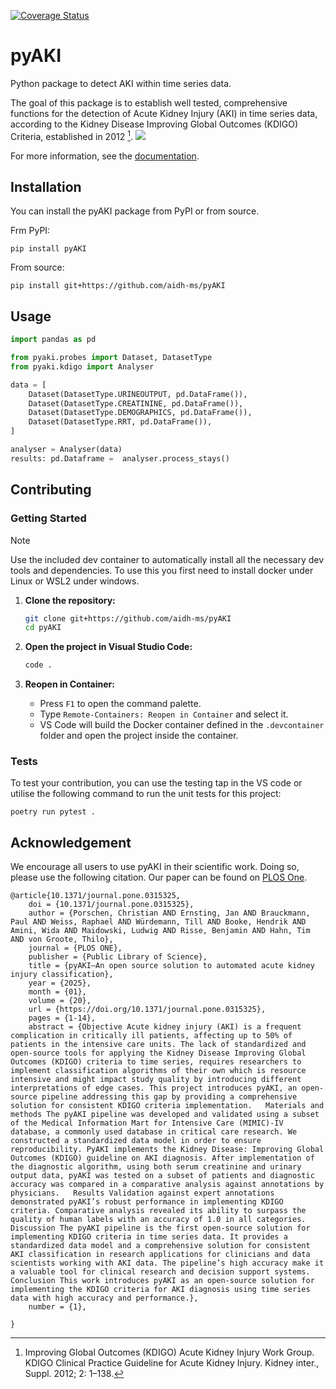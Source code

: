 [![Coverage Status](https://coveralls.io/repos/github/aidh-ms/pyAKI/badge.svg?branch=main)](https://coveralls.io/github/aidh-ms/pyAKI?branch=main)

# pyAKI

Python package to detect AKI within time series data.

The goal of this package is to establish well tested, comprehensive functions for the detection of Acute Kidney Injury (AKI) in time series data, according to the Kidney Disease Improving Global Outcomes (KDIGO) Criteria, established in 2012 [^kdigo].
![](doc/doc/img/kdigo_criteria.png)

For more information, see the [documentation](https://aidh-ms.github.io/pyAKI/).

## Installation

You can install the pyAKI package from PyPI or from source.

Frm PyPI:
```shell
pip install pyAKI
```

From source:
```shell
pip install git+https://github.com/aidh-ms/pyAKI
```

## Usage

```python
import pandas as pd

from pyaki.probes import Dataset, DatasetType
from pyaki.kdigo import Analyser

data = [
    Dataset(DatasetType.URINEOUTPUT, pd.DataFrame()),
    Dataset(DatasetType.CREATININE, pd.DataFrame()),
    Dataset(DatasetType.DEMOGRAPHICS, pd.DataFrame()),
    Dataset(DatasetType.RRT, pd.DataFrame()),
]

analyser = Analyser(data)
results: pd.Dataframe =  analyser.process_stays()
```

## Contributing

### Getting Started

> [!NOTE]
> Use the included dev container to automatically install all the necessary dev tools and dependencies. To use this you first need to install docker under Linux or WSL2 under windows.

1. **Clone the repository:**
    ```bash
    git clone git+https://github.com/aidh-ms/pyAKI
    cd pyAKI
    ```

2. **Open the project in Visual Studio Code:**
    ```bash
    code .
    ```

3. **Reopen in Container:**
    - Press `F1` to open the command palette.
    - Type `Remote-Containers: Reopen in Container` and select it.
    - VS Code will build the Docker container defined in the `.devcontainer` folder and open the project inside the container.

### Tests

To test your contribution, you can use the testing tap in the VS code or utilise the following command to run the unit tests for this project:

```shell
poetry run pytest .
```

## Acknowledgement

We encourage all users to use pyAKI in their scientific work. Doing so, please use the following citation. Our paper can be found on [PLOS One](https://journals.plos.org/plosone/article?id=10.1371/journal.pone.0315325).
```
@article{10.1371/journal.pone.0315325,
    doi = {10.1371/journal.pone.0315325},
    author = {Porschen, Christian AND Ernsting, Jan AND Brauckmann, Paul AND Weiss, Raphael AND Würdemann, Till AND Booke, Hendrik AND Amini, Wida AND Maidowski, Ludwig AND Risse, Benjamin AND Hahn, Tim AND von Groote, Thilo},
    journal = {PLOS ONE},
    publisher = {Public Library of Science},
    title = {pyAKI—An open source solution to automated acute kidney injury classification},
    year = {2025},
    month = {01},
    volume = {20},
    url = {https://doi.org/10.1371/journal.pone.0315325},
    pages = {1-14},
    abstract = {Objective Acute kidney injury (AKI) is a frequent complication in critically ill patients, affecting up to 50% of patients in the intensive care units. The lack of standardized and open-source tools for applying the Kidney Disease Improving Global Outcomes (KDIGO) criteria to time series, requires researchers to implement classification algorithms of their own which is resource intensive and might impact study quality by introducing different interpretations of edge cases. This project introduces pyAKI, an open-source pipeline addressing this gap by providing a comprehensive solution for consistent KDIGO criteria implementation.   Materials and methods The pyAKI pipeline was developed and validated using a subset of the Medical Information Mart for Intensive Care (MIMIC)-IV database, a commonly used database in critical care research. We constructed a standardized data model in order to ensure reproducibility. PyAKI implements the Kidney Disease: Improving Global Outcomes (KDIGO) guideline on AKI diagnosis. After implementation of the diagnostic algorithm, using both serum creatinine and urinary output data, pyAKI was tested on a subset of patients and diagnostic accuracy was compared in a comparative analysis against annotations by physicians.   Results Validation against expert annotations demonstrated pyAKI’s robust performance in implementing KDIGO criteria. Comparative analysis revealed its ability to surpass the quality of human labels with an accuracy of 1.0 in all categories.   Discussion The pyAKI pipeline is the first open-source solution for implementing KDIGO criteria in time series data. It provides a standardized data model and a comprehensive solution for consistent AKI classification in research applications for clinicians and data scientists working with AKI data. The pipeline’s high accuracy make it a valuable tool for clinical research and decision support systems.   Conclusion This work introduces pyAKI as an open-source solution for implementing the KDIGO criteria for AKI diagnosis using time series data with high accuracy and performance.},
    number = {1},

}
```

[^kdigo]: Improving Global Outcomes (KDIGO) Acute Kidney Injury Work Group. KDIGO Clinical Practice Guideline for Acute Kidney Injury. Kidney inter., Suppl. 2012; 2: 1–138.
